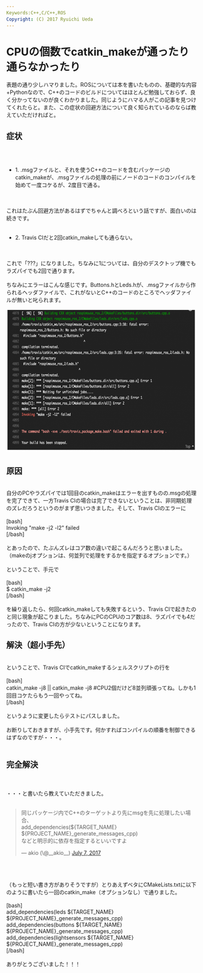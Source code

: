 ```yaml
---
Keywords:C++,C/C++,ROS
Copyright: (C) 2017 Ryuichi Ueda
---
```

# CPUの個数でcatkin_makeが通ったり通らなかったり
表題の通り少しハマりました。ROSについては本を書いたものの、基礎的な内容+Pythonなので、C++のコードのビルドについてはほとんど勉強しておらず、良く分かってないのが良くわかりました。同じようにハマる人がこの記事を見つけてくれたらと。また、この症状の回避方法について良く知られているのならば教えていただければと。<br />
<h2>症状</h2><br />
<ul><br />
 	<li>1. .msgファイルと、それを使うC++のコードを含むパッケージのcatkin_makeが、.msgファイルの処理の前にノードのコードのコンパイルを始めて一度コケるが、2度目で通る。</li><br />
</ul><br />
これはたぶん回避方法があるはずでちゃんと調べろという話ですが、面白いのは続きです。<br />
<ul><br />
 	<li>2. Travis CIだと2回catkin_makeしても通らない。</li><br />
</ul><br />
これで「???」になりました。ちなみに1については、自分のデスクトップ機でもラズパイでも2回で通ります。<br />
<br />
ちなみにエラーはこんな感じです。Buttons.hとLeds.hが、.msgファイルから作られるヘッダファイルで、これがないとC++のコードのところでヘッダファイルが無いと叱られます。<br />
<br />
<a href="874755c34acd032ab196fd9db24b1783.png"><img class="aligncenter size-large wp-image-9947" src="874755c34acd032ab196fd9db24b1783-1024x584.png" alt="" width="660" height="376" /></a><br />
<h2>原因</h2><br />
自分のPCやラズパイでは1回目のcatkin_makeはエラーを出すものの.msgの処理を完了できて、一方Travis CIの場合は完了できないということは、非同期処理のズレだろうというのがまず思いつきました。そして、Travis CIのエラーに<br />
<br />
[bash]<br />
Invoking &quot;make -j2 -l2&quot; failed<br />
[/bash]<br />
<br />
とあったので、たぶんズレはコア数の違いで起こるんだろうと思いました。（makeのjオプションは、何並列で処理をするかを指定するオプションです。）<br />
<br />
ということで、手元で<br />
<br />
[bash]<br />
$ catkin_make -j2 <br />
[/bash]<br />
<br />
を繰り返したら、何回catkin_makeしても失敗するという、Travis CIで起きたのと同じ現象が起こりました。ちなみにPCのCPUのコア数は8、ラズパイでも4だったので、Travis CIの方が少ないということになります。<br />
<h2>解決（超小手先）</h2><br />
ということで、Travis CIでcatkin_makeするシェルスクリプトの行を<br />
<br />
[bash]<br />
catkin_make -j8 || catkin_make -j8 #CPU2個だけど8並列頑張ってね。しかも1回目コケたらもう一回やってね。<br />
[/bash]<br />
<br />
というように変更したらテストにパスしました。<br />
<br />
お断りしておきますが、小手先です。何かすればコンパイルの順番を制御できるはずなのですが・・・。<br />
<br />
<h2>完全解決</h2><br />
<br />
・・・と書いたら教えていただきました。<br />
<br />
<blockquote class="twitter-tweet" data-partner="tweetdeck"><p lang="ja" dir="ltr">同じパッケージ内でC++のターゲットより先にmsgを先に処理したい場合、<br>add_dependencies(${TARGET_NAME} ${PROJECT_NAME}_generate_messages_cpp)<br>などと明示的に依存を指定するといいですよ</p>&mdash; akio (\@__akio__) <a href="https://twitter.com/__akio__/status/883338434919542786">July 7, 2017</a></blockquote><br />
<script async src="//platform.twitter.com/widgets.js" charset="utf-8"></script><br />
<br />
（もっと短い書き方がありそうですが）とりあえずベタにCMakeLists.txtに以下のように書いたら一回のcatkin_make（オプションなし）で通りました。<br />
<br />
[bash]<br />
add_dependencies(leds ${TARGET_NAME} ${PROJECT_NAME}_generate_messages_cpp)<br />
add_dependencies(buttons ${TARGET_NAME} ${PROJECT_NAME}_generate_messages_cpp)<br />
add_dependencies(lightsensors ${TARGET_NAME} ${PROJECT_NAME}_generate_messages_cpp)<br />
[/bash]<br />
<br />
ありがとうございました！！！
